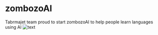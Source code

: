 # zombozoAI
Tabrmajet team proud to start zombozoAI to help people learn languages using AI
![text](https://i.pinimg.com/736x/bf/90/23/bf90233437fae6b6c9fc6c557d08e8aa.jpg)